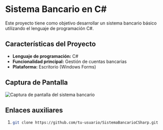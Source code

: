 # Sistema Bancario en C#

Este proyecto tiene como objetivo desarrollar un sistema bancario básico utilizando el lenguaje de programación C#.

## Características del Proyecto

- **Lenguaje de programación:** C#
- **Funcionalidad principal:** Gestión de cuentas bancarias
- **Plataforma:** Escritorio (Windows Forms)

## Captura de Pantalla

![Captura de pantalla del sistema bancario](https://www.unotv.com/uploads/2022/09/que-es-el-sistema-financiero-banxico-explica-su-funcion-161949.jpg)

## Enlaces auxiliares

1. 
   ```bash
   git clone https://github.com/tu-usuario/SistemaBancarioCSharp.git
